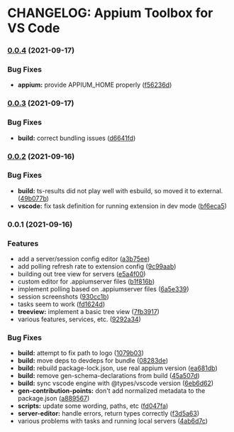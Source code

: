 # CHANGELOG: Appium Toolbox for VS Code
### [0.0.4](https://github.com/boneskull/vscode-appium/compare/v0.0.3...v0.0.4) (2021-09-17)


### Bug Fixes

* **appium:** provide APPIUM_HOME properly ([f56236d](https://github.com/boneskull/vscode-appium/commit/f56236d3aff66fd07440c2c72d991060f6c40e8f))

### [0.0.3](https://github.com/boneskull/vscode-appium/compare/v0.0.2...v0.0.3) (2021-09-17)


### Bug Fixes

* **build:** correct bundling issues ([d6641fd](https://github.com/boneskull/vscode-appium/commit/d6641fde56adb86571bcb3dca0efa765db4cd058))

### [0.0.2](https://github.com/boneskull/vscode-appium/compare/v0.0.1...v0.0.2) (2021-09-16)


### Bug Fixes

* **build:** ts-results did not play well with esbuild, so moved it to external. ([49b077b](https://github.com/boneskull/vscode-appium/commit/49b077b2d301c814157b9895e2012f13fc5aab3e))
* **vscode:** fix task definition for running extension in dev mode ([bf6eca5](https://github.com/boneskull/vscode-appium/commit/bf6eca5d5467577ec213fbc90f435eefd068d4c6))

### 0.0.1 (2021-09-16)


### Features

* add a server/session config editor ([a3b75ee](https://github.com/boneskull/vscode-appium/commit/a3b75eecf5e12fca48b44cc34be816dbebb6b4dd))
* add polling refresh rate to extension config ([9c99aab](https://github.com/boneskull/vscode-appium/commit/9c99aaba0225951329541fe12a41db3e78e32989))
* building out tree view for servers ([e5a4f00](https://github.com/boneskull/vscode-appium/commit/e5a4f00fa53612198b3e1f990f3bad9f5a0eb9f4))
* custom editor for .appiumserver files ([b1f816b](https://github.com/boneskull/vscode-appium/commit/b1f816b400a787aa1ca68e03229435bc87e1f689))
* implement polling based on .appiumserver files ([6a5e339](https://github.com/boneskull/vscode-appium/commit/6a5e339a4dc2da728885bdc02242d674e870c75b))
* session screenshots ([930cc1b](https://github.com/boneskull/vscode-appium/commit/930cc1b871259e37e7e5e807e2a98673fb9eaadb))
* tasks seem to work ([fd1624d](https://github.com/boneskull/vscode-appium/commit/fd1624d23dd7245b45a5df33e77360411afb32b2))
* **treeview:** implement a basic tree view ([7fb3917](https://github.com/boneskull/vscode-appium/commit/7fb3917517d066c9db6d43c14947c664473eb49b))
* various features, services, etc. ([9292a34](https://github.com/boneskull/vscode-appium/commit/9292a34a4e1bad40115ddc00d90895affc88bb63))


### Bug Fixes

* **build:** attempt to fix path to logo ([1079b03](https://github.com/boneskull/vscode-appium/commit/1079b03fbd72073610547643e3f6e34c978ba2cf))
* **build:** move deps to devdeps for bundle ([08283de](https://github.com/boneskull/vscode-appium/commit/08283de56bc59ba6eda7f811682a87e1d6a4313d))
* **build:** rebuild package-lock.json, use real appium version ([ea681db](https://github.com/boneskull/vscode-appium/commit/ea681db7533cb63c1f939de3a17340006aef9daf))
* **build:** remove gen-schema-declarations from build ([45a507d](https://github.com/boneskull/vscode-appium/commit/45a507df83e89ada8a9b02480ca0e7db13904adf))
* **build:** sync vscode engine with @types/vscode version ([6eb6d62](https://github.com/boneskull/vscode-appium/commit/6eb6d62b165b3f5a8ba42bcce9d76e59db54a706))
* **gen-contribution-points:** don't add normalized metadata to the package.json ([a889567](https://github.com/boneskull/vscode-appium/commit/a88956713e3d95e11f7ac3e47e8ecc7b990d662d))
* **scripts:** update some wording, paths, etc ([fd047fa](https://github.com/boneskull/vscode-appium/commit/fd047fa4e15ae4ed0d54cb37fd23c0fd4c4c2aaf))
* **server-editor:** handle errors, return types correctly ([f3d5a63](https://github.com/boneskull/vscode-appium/commit/f3d5a63cfd66c743c0de12f5378e3bff8c7a3209))
* various problems with tasks and running local servers ([4ab6d7c](https://github.com/boneskull/vscode-appium/commit/4ab6d7c050d8654532cfe503fd7af72520b04549))
